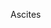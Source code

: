 Ascites


<bdl-fmi id="idfmi" mode="oneshot" src="Lymphatics_0Hemodynamics_0Experiments_0HVPGShuntsComparison.js" fminame="Lymphatics_0Hemodynamics_0Experiments_0HVPGShuntsComparison" tolerance="0.000001" starttime="0" fstepsize="1" stoptime="30" guid="{9dba4a4b-729a-40d8-8c81-0bd98c12ce55}" valuereferences="905969715,905969733,905969810,16777271" valuelabels="ascites_NoShunts.HVPG,ascites_Shunts.HVPG,ascites_ShuntStiff.HVPG,Shunt_Compliance" inputs="id1,16777243,7.5006e-09,1,t" inputlabels="ascites_Shunts.shunt.Comp" eventlisten="change"></bdl-fmi>

<bdl-range id="id1" title="Remodeling sensitivity" min="0.1" max="5" default="1" step="0.1"></bdl-range>

<bdl-chartjs-time width="400" height="400" fromid="idfmi" labels="ascites no shunts,ascites shunts,ascites shuntstiff" initialdata="0, 1, 2" refindex="0" refvalues="3" ylabel="HVPG (mmHg)" xlabel="Liver resistance" convertors="1,133.32;1,133.32;1,133.32"></bdl-chartjs-time>
